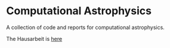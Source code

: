 # Computational Astrophysics

A collection of code and reports for computational astrophysics.

The Hausarbeit is [here](./c++/Hausarbeit/Hausarbeit_Ch.pdf)